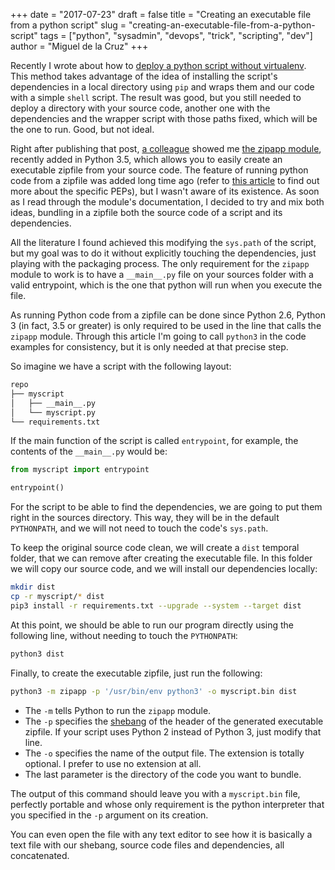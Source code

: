 +++
date = "2017-07-23"
draft = false
title = "Creating an executable file from a python script"
slug = "creating-an-executable-file-from-a-python-script"
tags = ["python", "sysadmin", "devops", "trick", "scripting", "dev"]
author = "Miguel de la Cruz"
+++

Recently I wrote about how
to
[deploy a python script without virtualenv](/post/deploying-a-python-script-without-virtualenv). This
method takes advantage of the idea of installing the script's
dependencies in a local directory using `pip` and wraps them and our
code with a simple `shell` script. The result was good, but you still
needed to deploy a directory with your source code, another one with
the dependencies and the wrapper script with those paths fixed, which
will be the one to run. Good, but not ideal.

Right after publishing that post, [a colleague](https://anler.me/)
showed
me
[the zipapp module](https://docs.python.org/3.6/library/zipapp.html),
recently added in Python 3.5, which allows you to easily create an
executable zipfile from your source code. The feature of running
python code from a zipfile was added long time ago (refer
to
[this article](https://blogs.gnome.org/jamesh/2012/05/21/python-zip-files/) to
find out more about the specific PEPs), but I wasn't aware of its
existence. As soon as I read through the module's documentation, I
decided to try and mix both ideas, bundling in a zipfile both the
source code of a script and its dependencies.

All the literature I found achieved this modifying the `sys.path` of
the script, but my goal was to do it without explicitly touching the
dependencies, just playing with the packaging process. The only
requirement for the `zipapp` module to work is to have a `__main__.py`
file on your sources folder with a valid entrypoint, which is the one
that python will run when you execute the file.

As running Python code from a zipfile can be done since Python 2.6,
Python 3 (in fact, 3.5 or greater) is only required to be used in the
line that calls the `zipapp` module. Through this article I'm going to
call `python3` in the code examples for consistency, but it is only
needed at that precise step.

So imagine we have a script with the following layout:

```sh
repo
├── myscript
│   ├── __main__.py
│   └── myscript.py
└── requirements.txt
```

If the main function of the script is called `entrypoint`, for
example, the contents of the `__main__.py` would be:

```python
from myscript import entrypoint

entrypoint()
```

For the script to be able to find the dependencies, we are going to
put them right in the sources directory. This way, they will be in the
default `PYTHONPATH`, and we will not need to touch the code's
`sys.path`.

To keep the original source code clean, we will create a `dist`
temporal folder, that we can remove after creating the executable
file. In this folder we will copy our source code, and we will install
our dependencies locally:

```sh
mkdir dist
cp -r myscript/* dist
pip3 install -r requirements.txt --upgrade --system --target dist
```

At this point, we should be able to run our program directly using the
following line, without needing to touch the `PYTHONPATH`:

```sh
python3 dist
```

Finally, to create the executable zipfile, just run the following:

```sh
python3 -m zipapp -p '/usr/bin/env python3' -o myscript.bin dist
```

- The `-m` tells Python to run the `zipapp` module.
- The `-p` specifies
  the [shebang](https://en.wikipedia.org/wiki/Shebang_(Unix)) of the
  header of the generated executable zipfile. If your script uses
  Python 2 instead of Python 3, just modify that line.
- The `-o` specifies the name of the output file. The extension is
  totally optional. I prefer to use no extension at all.
- The last parameter is the directory of the code you want to bundle.

The output of this command should leave you with a `myscript.bin`
file, perfectly portable and whose only requirement is the python
interpreter that you specified in the `-p` argument on its creation.

You can even open the file with any text editor to see how it is
basically a text file with our shebang, source code files and
dependencies, all concatenated.
